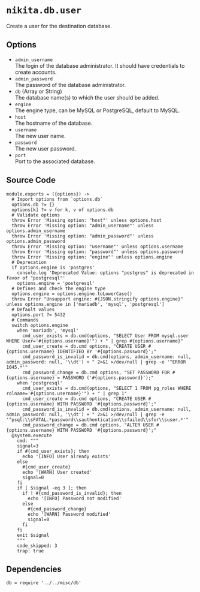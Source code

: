 
# `nikita.db.user`

Create a user for the destination database.

## Options

* `admin_username`   
  The login of the database administrator. It should have credentials to 
  create accounts.   
* `admin_password`   
  The password of the database administrator.   
* `db` (Array or String)   
  The database name(s) to which the user should be added.   
* `engine`   
  The engine type, can be MySQL or PostgreSQL, default to MySQL.   
* `host`   
  The hostname of the database.   
* `username`   
  The new user name.   
* `password`   
  The new user password.   
* `port`   
  Port to the associated database.   

## Source Code

    module.exports = ({options}) ->
      # Import options from `options.db`
      options.db ?= {}
      options[k] ?= v for k, v of options.db
      # Validate options
      throw Error 'Missing option: "host"' unless options.host
      throw Error 'Missing option: "admin_username"' unless options.admin_username
      throw Error 'Missing option: "admin_password"' unless options.admin_password
      throw Error 'Missing option: "username"' unless options.username
      throw Error 'Missing option: "password"' unless options.password
      throw Error 'Missing option: "engine"' unless options.engine
      # Deprecation
      if options.engine is 'postgres'
        console.log 'Deprecated Value: options "postgres" is deprecated in favor of "postgresql"'
        options.engine = 'postgresql'
      # Defines and check the engine type
      options.engine = options.engine.toLowerCase()
      throw Error "Unsupport engine: #{JSON.stringify options.engine}" unless options.engine in ['mariadb', 'mysql', 'postgresql']
      # Default values
      options.port ?= 5432
      # Commands
      switch options.engine
        when 'mariadb', 'mysql'
          cmd_user_exists = db.cmd(options, "SELECT User FROM mysql.user WHERE User='#{options.username}'") + " | grep #{options.username}"
          cmd_user_create = db.cmd options, "CREATE USER #{options.username} IDENTIFIED BY '#{options.password}';"
          cmd_password_is_invalid = db.cmd(options, admin_username: null, admin_password: null, '\\dt') + " 2>&1 >/dev/null | grep -e '^ERROR 1045.*'"
          cmd_password_change = db.cmd options, "SET PASSWORD FOR #{options.username} = PASSWORD ('#{options.password}');"
        when 'postgresql'
          cmd_user_exists = db.cmd(options, "SELECT 1 FROM pg_roles WHERE rolname='#{options.username}'") + " | grep 1"
          cmd_user_create = db.cmd options, "CREATE USER #{options.username} WITH PASSWORD '#{options.password}';"
          cmd_password_is_invalid = db.cmd(options, admin_username: null, admin_password: null, '\\dt') + " 2>&1 >/dev/null | grep -e '^psql:\\sFATAL.*password\\sauthentication\\sfailed\\sfor\\suser.*'"
          cmd_password_change = db.cmd options, "ALTER USER #{options.username} WITH PASSWORD '#{options.password}';"
      @system.execute
        cmd: """
        signal=3
        if #{cmd_user_exists}; then
          echo '[INFO] User already exists'
        else
          #{cmd_user_create}
          echo '[WARN] User created'
          signal=0
        fi
        if [ $signal -eq 3 ]; then
          if ! #{cmd_password_is_invalid}; then
            echo '[INFO] Password not modified'
          else
            #{cmd_password_change}
            echo '[WARN] Password modified'
            signal=0
          fi
        fi
        exit $signal
        """
        code_skipped: 3
        trap: true

## Dependencies

    db = require '../../misc/db'
